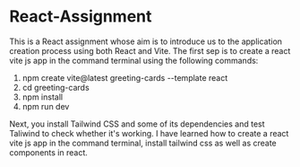 # React-Assignment
This is a React assignment whose aim is to introduce us to the application creation process using both React and Vite. The first sep is to create a react vite js app in the command terminal using the following commands:

1. npm create vite@latest greeting-cards --template react
2. cd greeting-cards
3. npm install
4. npm run dev

Next, you install Tailwind CSS and some of its dependencies and test Taliwind to check whether it's working. 
I have learned how to create a react vite js app in the command terminal, install tailwind css as well as create components in react.
